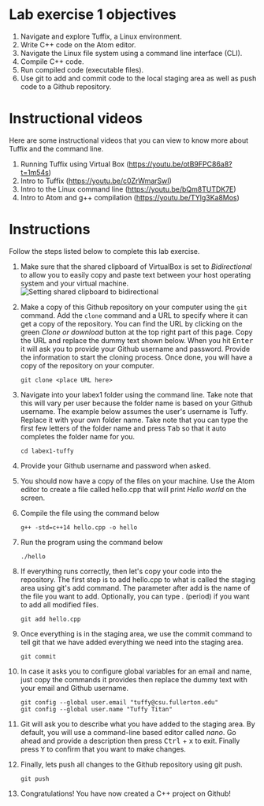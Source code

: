 # Lab exercise 1 objectives
1. Navigate and explore Tuffix, a Linux environment.
2. Write C++ code on the Atom editor.
3. Navigate the Linux file system using a command line interface (CLI).
4. Compile C++ code.
5. Run compiled code (executable files).
6. Use git to add and commit code to the local staging area as well as push code to a Github repository.

# Instructional videos
Here are some instructional videos that you can view to know more about Tuffix and the command line.
1. Running Tuffix using Virtual Box (https://youtu.be/otB9FPC86a8?t=1m54s)
2. Intro to Tuffix (https://youtu.be/c0ZrWmarSwI)
3. Intro to the Linux command line (https://youtu.be/bQm8TUTDK7E)
4. Intro to Atom and g++ compilation (https://youtu.be/TYlg3Ka8Mos)

# Instructions
Follow the steps listed below to complete this lab exercise.
1.  Make sure that the shared clipboard of VirtualBox is set to *Bidirectional* to allow you to easily copy and paste text between your host operating system and your virtual machine.
 ![Setting shared clipboard to bidirectional](https://raw.githubusercontent.com/CSUF-CPSC121-2018F01-04/labex1/master/screenshots/Shared%20clipboard.png?token=AAU0CfpIIyiAVj5nK0w8ytC8GJmH83Z2ks5bjrFTwA%3D%3D)
1. Make a copy of this Github repository on your computer using the `git` command. Add the `clone` command and a URL to specify where it can get a copy of the repository. You can find the URL by clicking on the green *Clone or download* button at the top right part of this page. Copy the URL and replace the dummy text shown below. When you hit <kbd>Enter</kbd> it will ask you to provide your Github username and password. Provide the information to start the cloning process. Once done, you will have a copy of the repository on your computer.
 
    ```
    git clone <place URL here>
    ```
1. Navigate into your labex1 folder using the command line. Take note that this will vary per user because the folder name is based on your Github username. The example below assumes the user's username is Tuffy. Replace it with your own folder name. Take note that you can type the first few letters of the folder name and press <kbd>Tab</kbd> so that it auto completes the folder name for you.

    ```
    cd labex1-tuffy
    ```
1. Provide your Github username and password when asked.
1. You should now have a copy of the files on your machine. Use the Atom editor to create a file called hello.cpp that will print *Hello world* on the screen.
1. Compile the file using the command below

    ```
    g++ -std=c++14 hello.cpp -o hello
    ```
1. Run the program using the command below

    ```
    ./hello
    ```
1. If everything runs correctly, then let's copy your code into the repository. The first step is to add hello.cpp to what is called the staging area using git's add command. The parameter after add is the name of the file you want to add. Optionally, you can type . (period) if you want to add all modified files.

    ```
    git add hello.cpp
    ```
1. Once everything is in the staging area, we use the commit command to tell git that we have added everything we need into the staging area.

    ```
    git commit
    ```
1. In case it asks you  to configure global variables for an email and name, just copy the commands it provides then replace the dummy text with your email and Github username.

    ```
    git config --global user.email "tuffy@csu.fullerton.edu"
    git config --global user.name "Tuffy Titan"
    ```
1. Git will ask you to describe what you have added to the staging area. By default, you will use a command-line based editor called *nano*. Go ahead and provide a description then press <kbd>Ctrl</kbd> + <kbd>x</kbd> to exit. Finally press <kbd>Y</kbd> to confirm that you want to make changes.
1. Finally, lets push all changes to the Github repository using git push.

    ```
    git push
    ```
1. Congratulations! You have now created a C++ project on Github!
